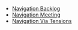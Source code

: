 * [Navigation Backlog](navigation-backlog.md)
* [Navigation Meeting](navigation-meeting.md)
* [Navigation Via Tensions](navigation-via-tensions.md)
